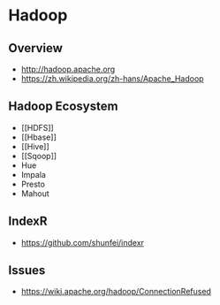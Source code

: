 # Hadoop


## Overview

- http://hadoop.apache.org
- https://zh.wikipedia.org/zh-hans/Apache_Hadoop


## Hadoop Ecosystem

- [[HDFS]]
- [[Hbase]]
- [[Hive]]
- [[Sqoop]]
- Hue
- Impala
- Presto
- Mahout


## IndexR

- https://github.com/shunfei/indexr


## Issues

- https://wiki.apache.org/hadoop/ConnectionRefused
